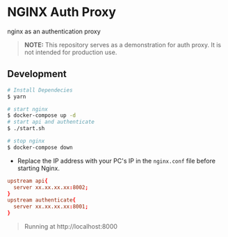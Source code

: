 # NGINX Auth Proxy
nginx as an authentication proxy

> **NOTE:** This repository serves as a demonstration for auth proxy. It is not intended for production use.

## Development

```sh
# Install Dependecies
$ yarn

# start nginx
$ docker-compose up -d
# start api and authenticate
$ ./start.sh

# stop nginx
$ docker-compose down
```

- Replace the IP address with your PC's IP in the `nginx.conf` file before starting Nginx.

```conf
upstream api{
  server xx.xx.xx.xx:8002;
}
upstream authenticate{
  server xx.xx.xx.xx:8001;
}
```
> Running at http://localhost:8000
